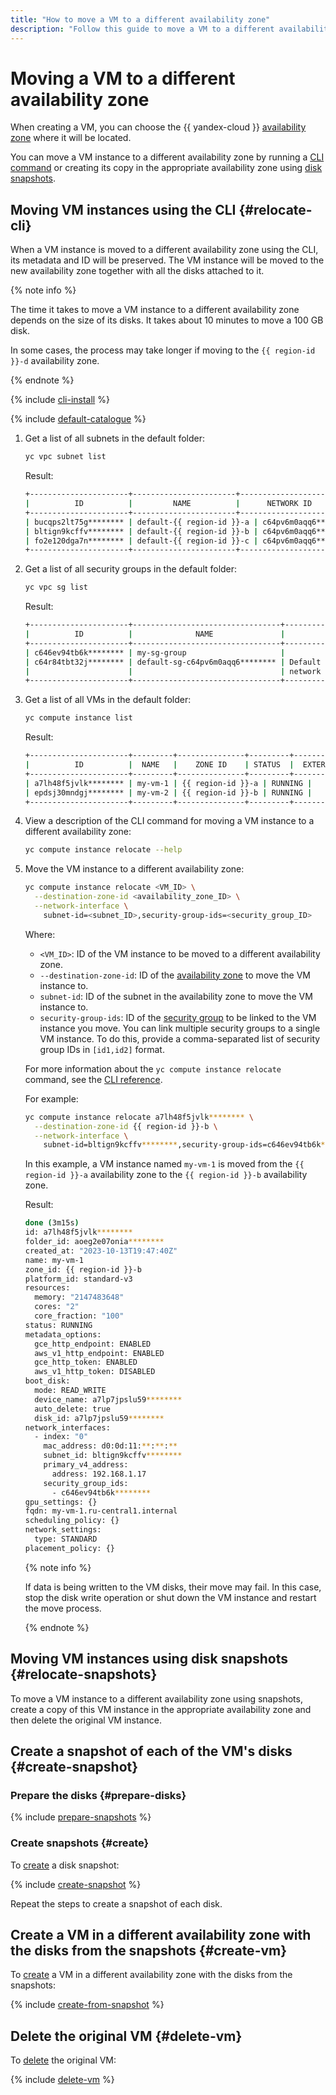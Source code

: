 ```yaml
---
title: "How to move a VM to a different availability zone"
description: "Follow this guide to move a VM to a different availability zone."
---
```


# Moving a VM to a different availability zone

When creating a VM, you can choose the {{ yandex-cloud }} [availability zone](../../../overview/concepts/geo-scope.md) where it will be located.

You can move a VM instance to a different availability zone by running a [CLI command](../../../cli/cli-ref/managed-services/compute/instance/relocate.md) or creating its copy in the appropriate availability zone using [disk snapshots](../../concepts/snapshot.md).

## Moving VM instances using the CLI {#relocate-cli}

When a VM instance is moved to a different availability zone using the CLI, its metadata and ID will be preserved. The VM instance will be moved to the new availability zone together with all the disks attached to it.

{% note info %}

The time it takes to move a VM instance to a different availability zone depends on the size of its disks. It takes about 10 minutes to move a 100 GB disk.

In some cases, the process may take longer if moving to the `{{ region-id }}-d` availability zone.

{% endnote %}

{% include [cli-install](../../../_includes/cli-install.md) %}

{% include [default-catalogue](../../../_includes/default-catalogue.md) %}

1. Get a list of all subnets in the default folder:

   ```bash
   yc vpc subnet list
   ```

   Result:

   ```bash
   +----------------------+-----------------------+----------------------+----------------+---------------+------------------+
   |          ID          |         NAME          |      NETWORK ID      | ROUTE TABLE ID |     ZONE      |      RANGE       |
   +----------------------+-----------------------+----------------------+----------------+---------------+------------------+
   | bucqps2lt75g******** | default-{{ region-id }}-a | c64pv6m0aqq6******** |                | {{ region-id }}-a | [192.168.0.0/24] |
   | bltign9kcffv******** | default-{{ region-id }}-b | c64pv6m0aqq6******** |                | {{ region-id }}-b | [192.168.1.0/24] |
   | fo2e120dga7n******** | default-{{ region-id }}-c | c64pv6m0aqq6******** |                | {{ region-id }}-c | [192.168.2.0/24] |
   +----------------------+-----------------------+----------------------+----------------+---------------+------------------+
   ```

1. Get a list of all security groups in the default folder:

   ```bash
   yc vpc sg list
   ```

   Result:

   ```bash
   +----------------------+---------------------------------+--------------------------------+----------------------+
   |          ID          |              NAME               |          DESCRIPTION           |      NETWORK-ID      |
   +----------------------+---------------------------------+--------------------------------+----------------------+
   | c646ev94tb6k******** | my-sg-group                     |                                | c64pv6m0aqq6******** |
   | c64r84tbt32j******** | default-sg-c64pv6m0aqq6******** | Default security group for     | c64pv6m0aqq6******** |
   |                      |                                 | network                        |                      |
   +----------------------+---------------------------------+--------------------------------+----------------------+
   ```

1. Get a list of all VMs in the default folder:

   ```bash
   yc compute instance list
   ```

   Result:

   ```bash
   +----------------------+---------+---------------+---------+---------------+-------------+
   |          ID          |  NAME   |    ZONE ID    | STATUS  |  EXTERNAL IP  | INTERNAL IP |
   +----------------------+---------+---------------+---------+---------------+-------------+
   | a7lh48f5jvlk******** | my-vm-1 | {{ region-id }}-a | RUNNING |               | 192.168.0.7 |
   | epdsj30mndgj******** | my-vm-2 | {{ region-id }}-b | RUNNING |               | 192.168.1.7 |
   +----------------------+---------+---------------+---------+---------------+-------------+
   ```

1. View a description of the CLI command for moving a VM instance to a different availability zone:

   ```bash
   yc compute instance relocate --help
   ```

1. Move the VM instance to a different availability zone:

   ```bash
   yc compute instance relocate <VM_ID> \
     --destination-zone-id <availability_zone_ID> \
     --network-interface \
       subnet-id=<subnet_ID>,security-group-ids=<security_group_ID>
   ```

   Where:
   * `<VM_ID>`: ID of the VM instance to be moved to a different availability zone.
   * `--destination-zone-id`: ID of the [availability zone](../../../overview/concepts/geo-scope.md) to move the VM instance to.
   * `subnet-id`: ID of the subnet in the availability zone to move the VM instance to.
   * `security-group-ids`: ID of the [security group](../../../vpc/concepts/security-groups.md) to be linked to the VM instance you move. You can link multiple security groups to a single VM instance. To do this, provide a comma-separated list of security group IDs in `[id1,id2]` format.

   For more information about the `yc compute instance relocate` command, see the [CLI reference](../../../cli/cli-ref/managed-services/compute/instance/relocate.md).

   For example:

   ```bash
   yc compute instance relocate a7lh48f5jvlk******** \
     --destination-zone-id {{ region-id }}-b \
     --network-interface \
       subnet-id=bltign9kcffv********,security-group-ids=c646ev94tb6k********
   ```

   In this example, a VM instance named `my-vm-1` is moved from the `{{ region-id }}-a` availability zone to the `{{ region-id }}-b` availability zone.

   Result:

   ```bash
   done (3m15s)
   id: a7lh48f5jvlk********
   folder_id: aoeg2e07onia********
   created_at: "2023-10-13T19:47:40Z"
   name: my-vm-1
   zone_id: {{ region-id }}-b
   platform_id: standard-v3
   resources:
     memory: "2147483648"
     cores: "2"
     core_fraction: "100"
   status: RUNNING
   metadata_options:
     gce_http_endpoint: ENABLED
     aws_v1_http_endpoint: ENABLED
     gce_http_token: ENABLED
     aws_v1_http_token: DISABLED
   boot_disk:
     mode: READ_WRITE
     device_name: a7lp7jpslu59********
     auto_delete: true
     disk_id: a7lp7jpslu59********
   network_interfaces:
     - index: "0"
       mac_address: d0:0d:11:**:**:**
       subnet_id: bltign9kcffv********
       primary_v4_address:
         address: 192.168.1.17
       security_group_ids:
         - c646ev94tb6k********
   gpu_settings: {}
   fqdn: my-vm-1.ru-central1.internal
   scheduling_policy: {}
   network_settings:
     type: STANDARD
   placement_policy: {}
   ```

   {% note info %}

   If data is being written to the VM disks, their move may fail. In this case, stop the disk write operation or shut down the VM instance and restart the move process.

   {% endnote %}

## Moving VM instances using disk snapshots {#relocate-snapshots}

To move a VM instance to a different availability zone using snapshots, create a copy of this VM instance in the appropriate availability zone and then delete the original VM instance.

## Create a snapshot of each of the VM's disks {#create-snapshot}

### Prepare the disks {#prepare-disks}

{% include [prepare-snapshots](../../../_includes/compute/prepare-snapshots.md) %}

### Create snapshots {#create}

To [create](../disk-control/create-snapshot.md) a disk snapshot:

{% include [create-snapshot](../../../_includes/compute/create-snapshot.md) %}

Repeat the steps to create a snapshot of each disk.

## Create a VM in a different availability zone with the disks from the snapshots {#create-vm}

To [create](../vm-create/create-from-snapshots.md) a VM in a different availability zone with the disks from the snapshots:

{% include [create-from-snapshot](../../../_includes/compute/create-from-snapshot.md) %}

## Delete the original VM {#delete-vm}

To [delete](vm-delete.md) the original VM:

{% include [delete-vm](../../../_includes/compute/delete-vm.md) %}
